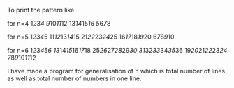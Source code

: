 To print the pattern like 

for n=4
1*2*3*4
9*10*11*12
13*14*15*16
5*6*7*8

for n=5
1*2*3*4*5
11*12*13*14*15
21*22*23*24*25
16*17*18*19*20
6*7*8*9*10

for n=6
1*2*3*4*5*6
13*14*15*16*17*18
25*26*27*28*29*30
31*32*33*34*35*36
19*20*21*22*23*24
7*8*9*10*11*12

 I have made a program for generalisation of n which is total number of lines as well as total number of numbers in one line.